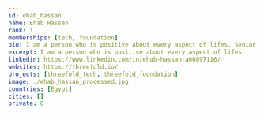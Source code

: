 ```yaml
---
id: ehab_hassan
name: Ehab Hassan
rank: 1
memberships: [tech, foundation]
bio: I am a person who is positive about every aspect of lifes. Senior Graphic Designer & Webdeveloper fell in love with Threefold I dream about a world where everyone can be happy.
excerpt: I am a person who is positive about every aspect of lifes.
linkedin: https://www.linkedin.com/in/ehab-hassan-a00897116/
websites: https://threefold.io/
projects: [threefold_tech, threefold_foundation]
image: ./ehab_hassan_processed.jpg
countries: [Egypt]
cities: []
private: 0
---
```

